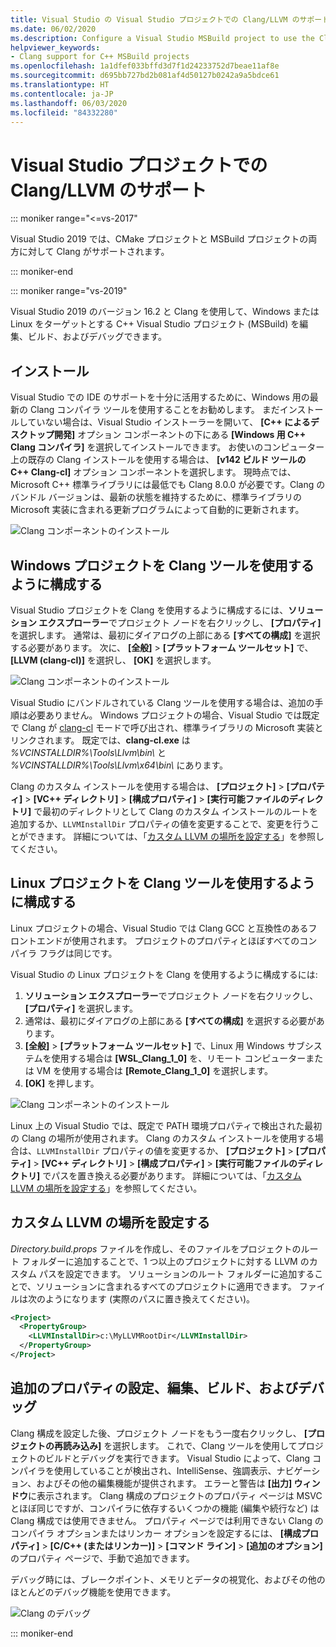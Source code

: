 ```yaml
---
title: Visual Studio の Visual Studio プロジェクトでの Clang/LLVM のサポート
ms.date: 06/02/2020
ms.description: Configure a Visual Studio MSBuild project to use the Clang/LLVM toolchain.
helpviewer_keywords:
- Clang support for C++ MSBuild projects
ms.openlocfilehash: 1a1dfef033bffd3d7f1d24233752d7beae11af8e
ms.sourcegitcommit: d695bb727bd2b081af4d50127b0242a9a5bdce61
ms.translationtype: HT
ms.contentlocale: ja-JP
ms.lasthandoff: 06/03/2020
ms.locfileid: "84332280"
---
```

# <a name="clangllvm-support-in-visual-studio-projects"></a>Visual Studio プロジェクトでの Clang/LLVM のサポート

::: moniker range="<=vs-2017"

Visual Studio 2019 では、CMake プロジェクトと MSBuild プロジェクトの両方に対して Clang がサポートされます。

::: moniker-end

::: moniker range="vs-2019"

Visual Studio 2019 のバージョン 16.2 と Clang を使用して、Windows または Linux をターゲットとする C++ Visual Studio プロジェクト (MSBuild) を編集、ビルド、およびデバッグできます。

## <a name="install"></a>インストール

Visual Studio での IDE のサポートを十分に活用するために、Windows 用の最新の Clang コンパイラ ツールを使用することをお勧めします。 まだインストールしていない場合は、Visual Studio インストーラーを開いて、 **[C++ によるデスクトップ開発]** オプション コンポーネントの下にある **[Windows 用 C++ Clang コンパイラ]** を選択してインストールできます。 お使いのコンピューター上の既存の Clang インストールを使用する場合は、 **[v142 ビルド ツールの C++ Clang-cl]** オプション コンポーネントを選択します。 現時点では、Microsoft C++ 標準ライブラリには最低でも Clang 8.0.0 が必要です。Clang のバンドル バージョンは、最新の状態を維持するために、標準ライブラリの Microsoft 実装に含まれる更新プログラムによって自動的に更新されます。

![Clang コンポーネントのインストール](media/clang-install-vs2019.png)

## <a name="configure-a-windows-project-to-use-clang-tools"></a>Windows プロジェクトを Clang ツールを使用するように構成する

Visual Studio プロジェクトを Clang を使用するように構成するには、**ソリューション エクスプローラー**でプロジェクト ノードを右クリックし、 **[プロパティ]** を選択します。 通常は、最初にダイアログの上部にある **[すべての構成]** を選択する必要があります。 次に、 **[全般]**  >  **[プラットフォーム ツールセット]** で、 **[LLVM (clang-cl)]** を選択し、 **[OK]** を選択します。

![Clang コンポーネントのインストール](media/clang-msbuild-prop-page.png)

Visual Studio にバンドルされている Clang ツールを使用する場合は、追加の手順は必要ありません。 Windows プロジェクトの場合、Visual Studio では既定で Clang が [clang-cl](https://llvm.org/devmtg/2014-04/PDFs/Talks/clang-cl.pdf) モードで呼び出され、標準ライブラリの Microsoft 実装とリンクされます。 既定では、**clang-cl.exe** は *%VCINSTALLDIR%\\Tools\\Llvm\\bin\\* と *%VCINSTALLDIR%\\Tools\\Llvm\\x64\\bin\\* にあります。

Clang のカスタム インストールを使用する場合は、 **[プロジェクト]**  >  **[プロパティ]**  >  **[VC++ ディレクトリ]**  >  **[構成プロパティ]**  >  **[実行可能ファイルのディレクトリ]** で最初のディレクトリとして Clang のカスタム インストールのルートを追加するか、`LLVMInstallDir` プロパティの値を変更することで、変更を行うことができます。 詳細については、「[カスタム LLVM の場所を設定する](#custom_llvm_location)」を参照してください。

## <a name="configure-a-linux-project-to-use-clang-tools"></a>Linux プロジェクトを Clang ツールを使用するように構成する

Linux プロジェクトの場合、Visual Studio では Clang GCC と互換性のあるフロントエンドが使用されます。 プロジェクトのプロパティとほぼすべてのコンパイラ フラグは同じです。

Visual Studio の Linux プロジェクトを Clang を使用するように構成するには:

1. **ソリューション エクスプローラー**でプロジェクト ノードを右クリックし、 **[プロパティ]** を選択します。
1. 通常は、最初にダイアログの上部にある **[すべての構成]** を選択する必要があります。
1. **[全般]** > **[プラットフォーム ツールセット]** で、Linux 用 Windows サブシステムを使用する場合は **[WSL_Clang_1_0]** を、リモート コンピューターまたは VM を使用する場合は **[Remote_Clang_1_0]** を選択します。
1. **[OK]** を押します。

![Clang コンポーネントのインストール](media/clang-msbuild-prop-page.png)

Linux 上の Visual Studio では、既定で PATH 環境プロパティで検出された最初の Clang の場所が使用されます。 Clang のカスタム インストールを使用する場合は、`LLVMInstallDir` プロパティの値を変更するか、 **[プロジェクト]**  >  **[プロパティ]**  >  **[VC++ ディレクトリ]**  >  **[構成プロパティ]**  >  **[実行可能ファイルのディレクトリ]** でパスを置き換える必要があります。 詳細については、「[カスタム LLVM の場所を設定する](#custom_llvm_location)」を参照してください。

## <a name="set-a-custom-llvm-location"></a><a name="custom_llvm_location"></a> カスタム LLVM の場所を設定する

*Directory.build.props* ファイルを作成し、そのファイルをプロジェクトのルート フォルダーに追加することで、1 つ以上のプロジェクトに対する LLVM のカスタム パスを設定できます。 ソリューションのルート フォルダーに追加することで、ソリューションに含まれるすべてのプロジェクトに適用できます。 ファイルは次のようになります (実際のパスに置き換えてください)。

```xml
<Project>
  <PropertyGroup>
    <LLVMInstallDir>c:\MyLLVMRootDir</LLVMInstallDir>
  </PropertyGroup>
</Project>
```

## <a name="set-additional-properties-edit-build-and-debug"></a>追加のプロパティの設定、編集、ビルド、およびデバッグ

Clang 構成を設定した後、プロジェクト ノードをもう一度右クリックし、 **[プロジェクトの再読み込み]** を選択します。 これで、Clang ツールを使用してプロジェクトのビルドとデバッグを実行できます。 Visual Studio によって、Clang コンパイラを使用していることが検出され、IntelliSense、強調表示、ナビゲーション、およびその他の編集機能が提供されます。 エラーと警告は **[出力] ウィンドウ**に表示されます。 Clang 構成のプロジェクトのプロパティ ページは MSVC とほぼ同じですが、コンパイラに依存するいくつかの機能 (編集や続行など) は Clang 構成では使用できません。 プロパティ ページでは利用できない Clang のコンパイラ オプションまたはリンカー オプションを設定するには、 **[構成プロパティ]**  >  **[C/C++ (またはリンカー)]**  >  **[コマンド ライン]**  >  **[追加のオプション]** のプロパティ ページで、手動で追加できます。

デバッグ時には、ブレークポイント、メモリとデータの視覚化、およびその他のほとんどのデバッグ機能を使用できます。  

![Clang のデバッグ](media/clang-debug-msbuild.png)

::: moniker-end

